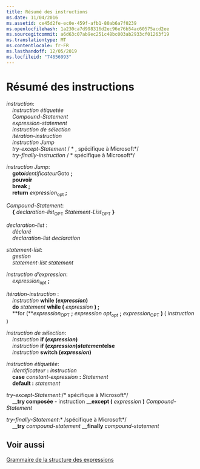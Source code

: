 ```yaml
---
title: Résumé des instructions
ms.date: 11/04/2016
ms.assetid: ce45d2fe-ec0e-459f-afb1-80ab6a7f0239
ms.openlocfilehash: 1a230ca7d998316d2ec96e76b54ac60575acd2ee
ms.sourcegitcommit: a6d63c07ab9ec251c48bc003ab2933cf01263f19
ms.translationtype: MT
ms.contentlocale: fr-FR
ms.lasthandoff: 12/05/2019
ms.locfileid: "74856993"
---
```

# <a name="summary-of-statements"></a>Résumé des instructions

*instruction*:<br/>
&nbsp;&nbsp;&nbsp;&nbsp;*instruction étiquetée*<br/>
&nbsp;&nbsp;&nbsp;&nbsp;*Compound-Statement*<br/>
&nbsp;&nbsp;&nbsp;&nbsp;*expression-statement*<br/>
&nbsp;&nbsp;&nbsp;&nbsp;*instruction de sélection*<br/>
&nbsp;&nbsp;&nbsp;&nbsp;*itération-instruction*<br/>
&nbsp;&nbsp;&nbsp;&nbsp;*instruction Jump*<br/>
&nbsp;&nbsp;&nbsp;&nbsp;*try-except-Statement*  / \* , spécifique à Microsoft\*/<br/>
&nbsp;&nbsp;&nbsp;&nbsp;*try-finally-instruction*  / \* spécifique à Microsoft\*/

*instruction Jump*:<br/>
&nbsp;&nbsp;&nbsp;&nbsp;**goto***identificateur*Goto **;**    <br/>
&nbsp;&nbsp;&nbsp;&nbsp;**pouvoir**<br/>
&nbsp;&nbsp;&nbsp;&nbsp;**break ;**<br/>
&nbsp;&nbsp;&nbsp;&nbsp;**return** *expression*<sub>opt</sub> **;**

*Compound-Statement*:<br/>
&nbsp;&nbsp;&nbsp;&nbsp;**{** *declaration-list*<sub>OPT</sub> *Statement-List*<sub>OPT</sub> **}**

*declaration-list* :<br/>
&nbsp;&nbsp;&nbsp;&nbsp;*déclaré*<br/>
&nbsp;&nbsp;&nbsp;&nbsp;*declaration-list* *declaration*

*statement-list*:<br/>
&nbsp;&nbsp;&nbsp;&nbsp;*gestion*<br/>
&nbsp;&nbsp;&nbsp;&nbsp;*statement-list* *statement*

*instruction d’expression*:<br/>
&nbsp;&nbsp;&nbsp;&nbsp;*expression*<sub>opt</sub> **;**

*itération-instruction* :<br/>
&nbsp;&nbsp;&nbsp;&nbsp;*instruction* **while (***expression***)**      <br/>
&nbsp;&nbsp;&nbsp;&nbsp;**do**  *statement*  **while (**  *expression*  **) ;**<br/>
&nbsp;&nbsp;&nbsp;&nbsp;**for (***expression*<sub>OPT</sub> **;** *expression opt*<sub>opt</sub> **;** *expression*<sub>OPT</sub> **)** ( *instruction* )  

*instruction de sélection*:<br/>
&nbsp;&nbsp;&nbsp;&nbsp;*instruction* **if (***expression***)**      <br/>
&nbsp;&nbsp;&nbsp;&nbsp;*instruction* **if (***expression***)***statement***else**          <br/>
&nbsp;&nbsp;&nbsp;&nbsp;*instruction* **switch (***expression***)**      

*instruction étiquetée*:<br/>
&nbsp;&nbsp;&nbsp;&nbsp;*identificateur*  **:**  *instruction*<br/>
&nbsp;&nbsp;&nbsp;&nbsp;**case**  *constant-expression*  **:**  *Statement*<br/>
&nbsp;&nbsp;&nbsp;&nbsp;**default :**  *statement*

*try-except-Statement*:/\* spécifique à Microsoft\*/<br/>
&nbsp;&nbsp;&nbsp;&nbsp;**__try composée**  *-* instruction **__except (**  *expression*  **)**  *Compound-Statement*

*try-finally-Statement*:\* /spécifique à Microsoft\*/<br/>
&nbsp;&nbsp;&nbsp;&nbsp;**__try**  *compound-statement* **__finally**  *compound-statement*

## <a name="see-also"></a>Voir aussi

[Grammaire de la structure des expressions](../c-language/phrase-structure-grammar.md)
